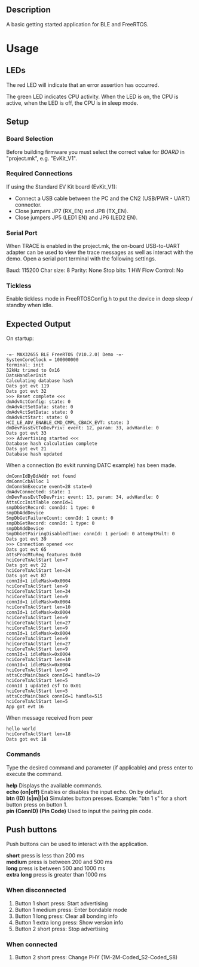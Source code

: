 ## Description

A basic getting started application for BLE and FreeRTOS.


# Usage

## LEDs

The red LED will indicate that an error assertion has occurred.  

The green LED indicates CPU activity. When the LED is on, the CPU is active, when the LED
is off, the CPU is in sleep mode.

## Setup

### Board Selection

Before building firmware you must select the correct value for _BOARD_  in "project.mk", e.g. "EvKit\_V1".

### Required Connections
If using the Standard EV Kit board (EvKit\_V1):
-   Connect a USB cable between the PC and the CN2 (USB/PWR - UART) connector.
-   Close jumpers JP7 (RX_EN) and JP8 (TX_EN).
-   Close jumpers JP5 (LED1 EN) and JP6 (LED2 EN).


### Serial Port
When TRACE is enabled in the project.mk, the on-board USB-to-UART adapter can be used to view
the trace messages as well as interact with the demo. Open a serial port terminal
with the following settings.

Baud:             115200
Char size:        8
Parity:           None
Stop bits:        1
HW Flow Control:  No

### Tickless
Enable tickless mode in FreeRTOSConfig.h to put the device in deep sleep / standby when idle.

## Expected Output

On startup:
```

-=- MAX32655 BLE FreeRTOS (V10.2.0) Demo -=-
SystemCoreClock = 100000000
terminal: init
32kHz trimed to 0x16
DatsHandlerInit
Calculating database hash
Dats got evt 119
Dats got evt 32
>>> Reset complete <<<
dmAdvActConfig: state: 0
dmAdvActSetData: state: 0
dmAdvActSetData: state: 0
dmAdvActStart: state: 0
HCI_LE_ADV_ENABLE_CMD_CMPL_CBACK_EVT: state: 3
dmDevPassEvtToDevPriv: event: 12, param: 33, advHandle: 0
Dats got evt 33
>>> Advertising started <<<
Database hash calculation complete
Dats got evt 21
Database hash updated
```

When a connection (to evkit running DATC example) has been made.
```
dmConnIdByBdAddr not found
dmConnCcbAlloc 1
dmConnSmExecute event=28 state=0
dmAdvConnected: state: 1
dmDevPassEvtToDevPriv: event: 13, param: 34, advHandle: 0
AttsCccInitTable connId=1
smpDbGetRecord: connId: 1 type: 0
smpDbAddDevice
SmpDbGetFailureCount: connId: 1 count: 0
smpDbGetRecord: connId: 1 type: 0
smpDbAddDevice
SmpDbGetPairingDisabledTime: connId: 1 period: 0 attemptMult: 0
Dats got evt 39
>>> Connection opened <<<
Dats got evt 65
attsProcMtuReq features 0x00
hciCoreTxAclStart len=7
Dats got evt 22
hciCoreTxAclStart len=24
Dats got evt 87
connId=1 idleMask=0x0004
hciCoreTxAclStart len=9
hciCoreTxAclStart len=34
hciCoreTxAclStart len=9
connId=1 idleMask=0x0004
hciCoreTxAclStart len=10
connId=1 idleMask=0x0004
hciCoreTxAclStart len=9
hciCoreTxAclStart len=27
hciCoreTxAclStart len=9
connId=1 idleMask=0x0004
hciCoreTxAclStart len=9
hciCoreTxAclStart len=27
hciCoreTxAclStart len=9
connId=1 idleMask=0x0004
hciCoreTxAclStart len=10
connId=1 idleMask=0x0004
hciCoreTxAclStart len=9
attsCccMainCback connId=1 handle=19
hciCoreTxAclStart len=5
connId 1 updated csf to 0x01
hciCoreTxAclStart len=5
attsCccMainCback connId=1 handle=515
hciCoreTxAclStart len=5
App got evt 16
```

When message received from peer
```
hello world
hciCoreTxAclStart len=18
Dats got evt 18
```

### Commands
Type the desired command and parameter (if applicable) and press enter to execute the command.  

__help__  Displays the available commands.  
__echo (on|off)__  Enables or disables the input echo. On by default.  
__btn (ID) (s|m|l|x)__  Simulates button presses. Example: "btn 1 s" for a short button press on button 1.  
__pin (ConnID) (Pin Code)__  Used to input the pairing pin code.  

## Push buttons
Push buttons can be used to interact with the application.

__short__ press is less than 200 ms  
__medium__ press is between 200 and 500 ms  
__long__ press is between 500 and 1000 ms  
__extra long__ press is greater than 1000 ms  

### When disconnected
1. Button 1 short press: Start advertising
2. Button 1 medium press: Enter bondable mode
3. Button 1 long press: Clear all bonding info
4. Button 1 extra long press: Show version info
5. Button 2 short press: Stop advertising

### When connected
1. Button 2 short press: Change PHY (1M-2M-Coded_S2-Coded_S8)
